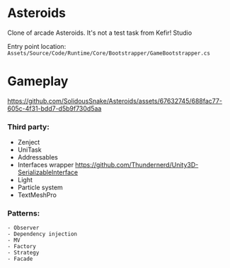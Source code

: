 # Asteroids
Clone of arcade Asteroids. It's not a test task from Kefir! Studio

Entry point location: ```Assets/Source/Code/Runtime/Core/Bootstrapper/GameBootstrapper.cs```

# Gameplay
https://github.com/SolidousSnake/Asteroids/assets/67632745/688fac77-605c-4f31-bdd7-d5b9f730d5aa



### __Third party:__
   + Zenject
   + UniTask
   + Addressables
   + Interfaces wrapper https://github.com/Thundernerd/Unity3D-SerializableInterface
   + Light
   + Particle system
   + TextMeshPro
     
### ____Patterns:____ 
    - Observer
    - Dependency injection
    - MV
    - Factory
    - Strategy
    - Facade
